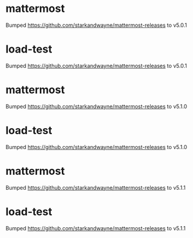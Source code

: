 
# mattermost
Bumped https://github.com/starkandwayne/mattermost-releases to v5.0.1

# load-test
Bumped https://github.com/starkandwayne/mattermost-releases to v5.0.1

# mattermost
Bumped https://github.com/starkandwayne/mattermost-releases to v5.1.0

# load-test
Bumped https://github.com/starkandwayne/mattermost-releases to v5.1.0

# mattermost
Bumped https://github.com/starkandwayne/mattermost-releases to v5.1.1

# load-test
Bumped https://github.com/starkandwayne/mattermost-releases to v5.1.1
